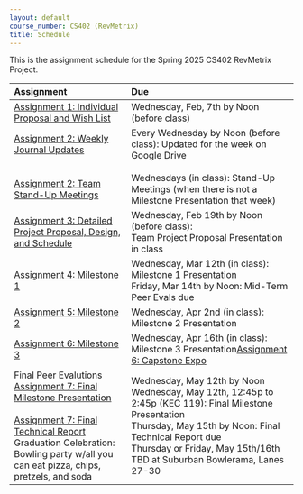 ```yaml
---
layout: default
course_number: CS402 (RevMetrix)
title: Schedule
---
```


This is the assignment schedule for the Spring 2025 CS402 RevMetrix Project.

**Assignment** | **Due**
:--------------|:---------
[Assignment 1: Individual Proposal and Wish List](../../assign/assign01.html)| Wednesday, Feb, 7th by Noon (before class)
[Assignment 2: Weekly Journal Updates](../../assign/assign02.html)<br><br><br>[Assignment 2: Team Stand-Up Meetings](../../assign/assign02.html) | Every Wednesday by Noon (before class): Updated for the week on Google Drive<br><br> Wednesdays (in class): Stand-Up Meetings (when there is not a Milestone Presentation that week)
[Assignment 3: Detailed Project Proposal, Design, and Schedule](../../assign/assign03.html) | Wednesday, Feb 19th by Noon (before class): <br> Team Project Proposal Presentation in class
[Assignment 4: Milestone 1](../../assign/assign04.html) | Wednesday, Mar 12th (in class): Milestone 1 Presentation<br>Friday, Mar 14th by Noon: Mid-Term Peer Evals due
[Assignment 5: Milestone 2](../../assign/assign05.html) | Wednesday, Apr 2nd (in class): Milestone 2 Presentation
[Assignment 6: Milestone 3](../../assign/assign06.html) | Wednesday, Apr 16th (in class): Milestone 3 Presentation[Assignment 6: Capstone Expo](../../assign/assign06.html) | Thursday, Apr 24th OR May 1st from 3:00p to 6:00p: Capstone Expo in KEC (with team pictures)
Final Peer Evalutions <br> [Assignment 7: Final Milestone Presentation](../../assign/assign07.html)<br>[<br>Assignment 7: Final Technical Report](../../assign/finalreport.html)<br>Graduation Celebration: Bowling party w/all you can eat pizza, chips, pretzels, and soda | Wednesday, May 12th by Noon<br>Wednesday, May 12th, 12:45p to 2:45p (KEC 119): Final Milestone Presentation<br>Thursday, May 15th by Noon: Final Technical Report due<br>Thursday or Friday, May 15th/16th TBD at Suburban Bowlerama, Lanes 27-30